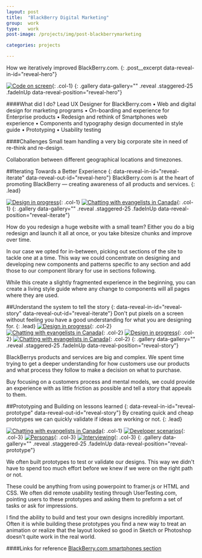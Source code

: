 ```yaml
---
layout: post
title:  "BlackBerry Digital Marketing"
group:	work
type: 	work
post-image: /projects/img/post-blackberrymarketing

categories: projects

---
```

How we iteratively improved BlackBerry.com.
{: .post__excerpt data-reveal-in-id="reveal-hero"}

[![Code on screen](/projects/img/post-blackberrymarketing-lg.jpg)](/projects/img/post-blackberrymarketing-lg@2x.jpg){: .col-1}
{: .gallery  data-gallery="" .reveal .staggered-25 .fadeInUp data-reveal-position="reveal-hero"}

####What did I do?
Lead UX Designer for BlackBerry.com • Web and digital design for marketing programs • On-boarding and experience for Enterprise products • Redesign and rethink of Smartphones web experience • Components and typography design documented in style guide • Prototyping • Usability testing

####Challenges
Small team handling a very big corporate site in need of re-think and re-design.

Collaboration between different geographical locations and timezones.


##Iterating Towards a Better Experience
{: data-reveal-in-id="reveal-iterate" data-reveal-out-id="reveal-hero"}
BlackBerry.com is at the heart of promoting BlackBerry — creating awareness of all products and services.
{: .lead}

[![Design in progress](/projects/img/post-blackberrymarketing-img1.1-lg.jpg)](/projects/img/post-blackberrymarketing-img1.1-lg@2x.jpg){: .col-1}
[![Chatting with evangelists in Canada](/projects/img/post-blackberrymarketing-img1.2-lg.jpg)](/projects/img/post-blackberrymarketing-img1.2-lg@2x.jpg){: .col-1}
{: .gallery data-gallery="" .reveal .staggered-25 .fadeInUp data-reveal-position="reveal-iterate"}

How do you redesign a huge website with a small team? Either you do a big redesign and launch it all at once, or you take bitesize chunks and improve over time.

In our case we opted for in-between, picking out sections of the site to tackle one at a time. This way we could concentrate on designing and developing new components and patterns specific to any section and add those to our component library for use in sections following. 

While this create a slightly fragmented experience in the beginning, you can create a living style guide where any change to components will all pages where they are used.


##Understand the system to tell the story
{: data-reveal-in-id="reveal-story" data-reveal-out-id="reveal-iterate"}
Don't put pixels on a screen without feeling you have a good understanding for what you are designing for.
{: .lead}
[![Design in progress](/projects/img/post-blackberrymarketing-img2.1-lg.jpg)](/projects/img/post-blackberrymarketing-img2.1-lg@2x.jpg){: .col-2}
[![Chatting with evangelists in Canada](/projects/img/post-blackberrymarketing-img2.2-lg.jpg)](/projects/img/post-blackberrymarketing-img2.2-lg@2x.jpg){: .col-2}
[![Design in progress](/projects/img/post-blackberrymarketing-img2.3-lg.jpg)](/projects/img/post-blackberrymarketing-img2.3-lg@2x.jpg){: .col-2}
[![Chatting with evangelists in Canada](/projects/img/post-blackberrymarketing-img2.4-lg.jpg)](/projects/img/post-blackberrymarketing-img2.4-lg@2x.jpg){: .col-2}
{: .gallery data-gallery="" .reveal .staggered-25 .fadeInUp data-reveal-position="reveal-story"}

BlackBerrys products and services are big and complex. We spent time trying to get a deeper understanding for how customers use our products and what process they follow to make a decision on what to purchase.

Buy focusing on a customers process and mental models, we could provide an experience with as little friction as possible and tell a story that appeals to them.


##Prototyping and Building on lessons learned
{: data-reveal-in-id="reveal-prototype" data-reveal-out-id="reveal-story"}
By creating quick and cheap prototypes we can quickly validate if ideas are working or not.
{: .lead}

[![Chatting with evangelists in Canada](/projects/img/post-blackberrymarketing-img3.1-lg.jpg)](/projects/img/post-blackberrymarketing-img3.1-lg@2x.jpg){: .col-1}
[![Developer scenarios](/projects/img/post-blackberrymarketing-img3.2-lg.jpg)](/projects/img/post-blackberrymarketing-img3.2-lg@2x.jpg){: .col-3}
[![Personas](/projects/img/post-blackberrymarketing-img3.3-lg.jpg)](/projects/img/post-blackberrymarketing-img3.3-lg@2x.jpg){: .col-3}
[![Interviewing](/projects/img/post-blackberrymarketing-img3.4-lg.jpg)](/projects/img/post-blackberrymarketing-img3.4-lg@2x.jpg){: .col-3}
{: .gallery data-gallery="" .reveal .staggered-25 .fadeInUp data-reveal-position="reveal-prototype"}

We often built prototypes to test or validate our designs. This way we didn't have to spend too much effort before we knew if we were on the right path or not.

These could be anything from using powerpoint to framer.js or HTML and CSS. We often did remote usability testing through UserTesting.com, pointing users to these prototypes and asking them to preform a set of tasks or ask for impressions.

I find the ability to build and test your own designs incredibly important. Often it is while building these prototypes you find a new way to treat an animation or realize that the layout looked so good in Sketch or Photoshop doesn't quite work in the real world.


####Links for reference
[BlackBerry.com smartphones section][link-bbcom-smartphones]

[link-bbcom-smartphones]: http://blackberry.com/smartphones
